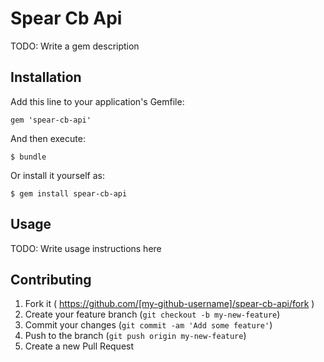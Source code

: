 # Spear Cb Api

TODO: Write a gem description

## Installation

Add this line to your application's Gemfile:

    gem 'spear-cb-api'

And then execute:

    $ bundle

Or install it yourself as:

    $ gem install spear-cb-api

## Usage

TODO: Write usage instructions here

## Contributing

1. Fork it ( https://github.com/[my-github-username]/spear-cb-api/fork )
2. Create your feature branch (`git checkout -b my-new-feature`)
3. Commit your changes (`git commit -am 'Add some feature'`)
4. Push to the branch (`git push origin my-new-feature`)
5. Create a new Pull Request
